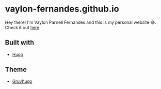 # vaylon-fernandes.github.io
Hey there! I'm Vaylon Parnell Fernandes and this is my personal website :smile:. Check it out [here](https://vaylonfernandes.codes)
## Built with 
- [Hugo](https://gohugo.io)
## Theme  
- [Gruvhugo](https://gitlab.com/avron/gruvhugo) 